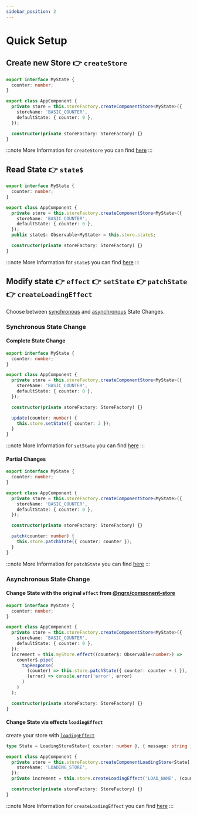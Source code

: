 ```yaml
---
sidebar_position: 2
---
```


# Quick Setup

## Create new Store 👉 `createStore`

```ts title="app.component.ts"
export interface MyState {
  counter: number;
}

export class AppComponent {
  private store = this.storeFactory.createComponentStore<MyState>({
    storeName: 'BASIC_COUNTER',
    defaultState: { counter: 0 },
  });

  constructor(private storeFactory: StoreFactory) {}
}
```

:::note More Information for `createStore` you can find [here](/docs/api/store-factory#createComponentStore)
:::

## Read State 👉 `state$`

```ts title="app.component.ts"
export interface MyState {
  counter: number;
}

export class AppComponent {
  private store = this.storeFactory.createComponentStore<MyState>({
    storeName: 'BASIC_COUNTER',
    defaultState: { counter: 0 },
  });
  public state$: Observable<MyState> = this.store.state$;

  constructor(private storeFactory: StoreFactory) {}
}
```

:::note More Information for `state$` you can find [here](/docs/api/component-store#state$)
:::

## Modify state 👉 `effect` 👉 `setState` 👉 `patchState` 👉 `createLoadingEffect`

Choose between [synchronous](#synchronous-state-change) and [asynchronous](#asynchronous-state-change) State Changes.

### Synchronous State Change

#### Complete State Change

```ts title="app.component.ts"
export interface MyState {
  counter: number;
}

export class AppComponent {
  private store = this.storeFactory.createComponentStore<MyState>({
    storeName: 'BASIC_COUNTER',
    defaultState: { counter: 0 },
  });

  constructor(private storeFactory: StoreFactory) {}

  update(counter: number) {
    this.store.setState({ counter: 2 });
  }
}
```

:::note More Information for `setState` you can find [here](/docs/api/component-store#setstate)
:::

#### Partial Changes

```ts title="app.component.ts"
export interface MyState {
  counter: number;
}

export class AppComponent {
  private store = this.storeFactory.createComponentStore<MyState>({
    storeName: 'BASIC_COUNTER',
    defaultState: { counter: 0 },
  });

  constructor(private storeFactory: StoreFactory) {}

  patch(counter: number) {
    this.store.patchState({ counter: counter });
  }
}
```

:::note More Information for `patchState` you can find [here](/docs/api/component-store#patchstate)
:::

### Asynchronous State Change

#### Change State with the original `effect` from [@ngrx/component-store](https://ngrx.io/guide/component-store/effect)

```ts title="app.component.ts"
export interface MyState {
  counter: number;
}

export class AppComponent {
  private store = this.storeFactory.createComponentStore<MyState>({
    storeName: 'BASIC_COUNTER',
    defaultState: { counter: 0 },
  });
  increment = this.myStore.effect((counter$: Observable<number>) =>
    counter$.pipe(
      tapResponse(
        (counter) => this.store.patchState({ counter: counter + 1 }),
        (error) => console.error('error', error)
      )
    )
  );

  constructor(private storeFactory: StoreFactory) {}
}
```

#### Change State via effects `loadingEffect`

create your store with [`loadingEffect`](/docs/api/component-loading-store#loadingEffect)

```ts title="app.component.ts"
type State = LoadingStoreState<{ counter: number }, { message: string }>;

export class AppComponent {
  private store = this.storeFactory.createComponentLoadingStore<State['item'], State['error']>({
    storeName: 'LOADING_STORE',
  });
  private increment = this.store.createLoadingEffect('LOAD_NAME', (counter: number) => of(counter + 1));

  constructor(private storeFactory: StoreFactory) {}
}
```

:::note More Information for `createLoadingEffect` you can find [here](/docs/api/component-loading-store#loadingEffect)
:::
